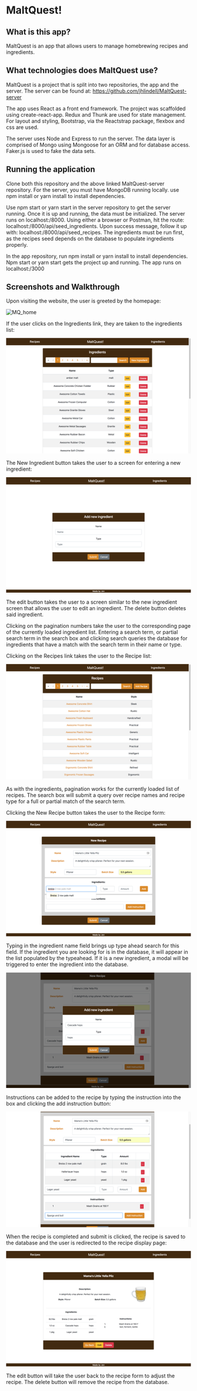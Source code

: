 # MaltQuest!

## What is this app?
MaltQuest is an app that allows users to manage homebrewing recipes and ingredients.

## What technologies does MaltQuest use?
MaltQuest is a project that is split into two repositories, the app and the server. The server can be found at: https://github.com/jhlindell/MaltQuest-server

The app uses React as a front end framework. The project was scaffolded using create-react-app. Redux and Thunk are used for state management. For layout and styling, Bootstrap, via the Reactstrap package, flexbox and css are used.

The server uses Node and Express to run the server. The data layer is comprised of Mongo using Mongoose for an ORM and for database access. Faker.js is used to fake the data sets.

## Running the application
Clone both this repository and the above linked MaltQuest-server repository. For the server, you must have MongoDB running locally. use npm install or yarn install to install dependencies. 

Use npm start or yarn start in the server repository to get the server running. Once it is up and running, the data must be initialized. The server runs on localhost:/8000. Using either a browser or Postman, hit the route: localhost:/8000/api/seed_ingredients. Upon success message, follow it up with: localhost:/8000/api/seed_recipes. The ingredients must be run first, as the recipes seed depends on the database to populate ingredients properly.

In the app repository, run npm install or yarn install to install dependencies. Npm start or yarn start gets the project up and running. The app runs on localhost:/3000

## Screenshots and Walkthrough
Upon visiting the website, the user is greeted by the homepage:

![MQ_home](screenshots/1-homepage.png)


If the user clicks on the Ingredients link, they are taken to the ingredients list:

![MQ_ing_list](screenshots/2-ingredientList.png)


The New Ingredient button takes the user to a screen for entering a new ingredient:

![MQ_new_ing](screenshots/3-newIngredient.png)


The edit button takes the user to a screen similar to the new ingredient screen that allows the user to edit an ingredient. The delete button deletes said ingredient.

Clicking on the pagination numbers take the user to the corresponding page of the currently loaded ingredient list. Entering a search term, or partial search term in the search box and clicking search queries the database for ingredients that have a match with the search term in their name or type.

Clicking on the Recipes link takes the user to the Recipe list:

![MQ_recipes](screenshots/4-Recipes.png)


As with the ingredients, pagination works for the currently loaded list of recipes. The search box will submit a query over recipe names and recipe type for a full or partial match of the search term.

Clicking the New Recipe button takes the user to the Recipe form:

![MQ_new_recipe](screenshots/5-RecipeForm.png)


Typing in the ingredient name field brings up type ahead search for this field. If the ingredient you are looking for is in the database, it will appear in the list populated by the typeahead. If it is a new ingredient, a modal will be triggered to enter the ingredient into the database.

![MQ_modal](screenshots/6-ingredientModal.png)


Instructions can be added to the recipe by typing the instruction into the box and clicking the add instruction button:

![MQ_instruction](screenshots/7-RecipeInstructions.png)


When the recipe is completed and submit is clicked, the recipe is saved to the database and the user is redirected to the recipe display page:

![MQ_recipe_display](screenshots/8-RecipeDisplay.png)


The edit button will take the user back to the recipe form to adjust the recipe. The delete button will remove the recipe from the database.